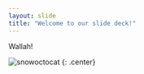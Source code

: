 ```yaml
---
layout: slide
title: "Welcome to our slide deck!"
---
```


Wallah!

![snowoctocat](https://octodex.github.com/images/snowoctocat.png)
{: .center}
